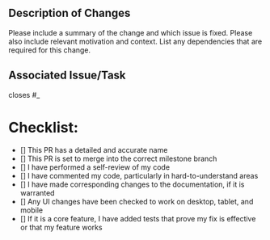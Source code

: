 ## Description of Changes

Please include a summary of the change and which issue is fixed. Please also include relevant motivation and context. List any dependencies that are required for this change.

## Associated Issue/Task

closes #_

# Checklist:

- [] This PR has a detailed and accurate name
- [] This PR is set to merge into the correct milestone branch
- [] I have performed a self-review of my code
- [] I have commented my code, particularly in hard-to-understand areas
- [] I have made corresponding changes to the documentation, if it is warranted
- [] Any UI changes have been checked to work on desktop, tablet, and mobile
- [] If it is a core feature, I have added tests that prove my fix is effective or that my feature works
